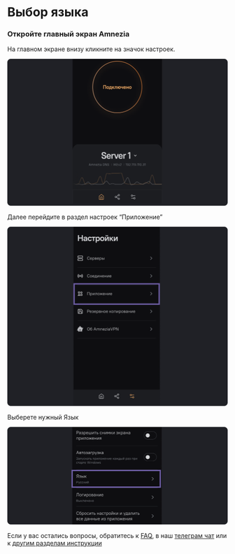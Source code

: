 # Выбор языка 


### Откройте главный экран Amnezia


На главном экране внизу кликните на значок настроек.

![](https://raw.githubusercontent.com/amnezia-vpn/amnezia.org-content/master/docs/ru/instructions/18_change_language/img/lc_ru_1.png)

Далее перейдите в раздел настроек  “Приложение”

![](https://raw.githubusercontent.com/amnezia-vpn/amnezia.org-content/master/docs/ru/instructions/18_change_language/img/lc_ru_2.png)

Выберете нужный Язык 

![](https://raw.githubusercontent.com/amnezia-vpn/amnezia.org-content/master/docs/ru/instructions/18_change_language/img/lc_ru_3.png)

Если у вас остались вопросы, обратитесь к [FAQ], в наш [телеграм чат] или к [другим разделам инструкции]

[amnezia-site-ext-link]: https://amnezia-web-nx1r.vercel.app
[about-int-link]: /about
[FAQ]: ../faq
[телеграм чат]: https://t.me/amnezia_vpn
[другим разделам инструкции]: ../instructions













